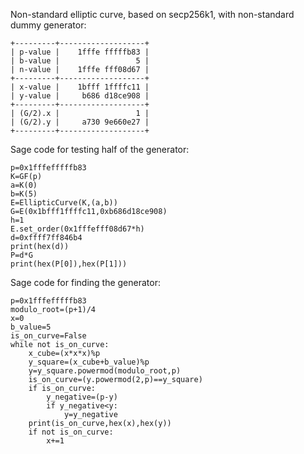 Non-standard elliptic curve, based on secp256k1, with non-standard dummy generator:
```
+---------+-------------------+
| p-value |    1fffe fffffb83 |
| b-value |                 5 |
| n-value |    1fffe fff08d67 |
+---------+-------------------+
| x-value |    1bfff 1ffffc11 |
| y-value |     b686 d18ce908 |
+---------+-------------------+
| (G/2).x |                 1 |
| (G/2).y |     a730 9e660e27 |
+---------+-------------------+
```
Sage code for testing half of the generator:
```
p=0x1fffefffffb83
K=GF(p)
a=K(0)
b=K(5)
E=EllipticCurve(K,(a,b))
G=E(0x1bfff1ffffc11,0xb686d18ce908)
h=1
E.set_order(0x1fffefff08d67*h)
d=0xffff7ff846b4
print(hex(d))
P=d*G
print(hex(P[0]),hex(P[1]))
```
Sage code for finding the generator:
```
p=0x1fffefffffb83
modulo_root=(p+1)/4
x=0
b_value=5
is_on_curve=False
while not is_on_curve:
    x_cube=(x*x*x)%p
    y_square=(x_cube+b_value)%p
    y=y_square.powermod(modulo_root,p)
    is_on_curve=(y.powermod(2,p)==y_square)
    if is_on_curve:
        y_negative=(p-y)
        if y_negative<y:
            y=y_negative
    print(is_on_curve,hex(x),hex(y))
    if not is_on_curve:
        x+=1
```
